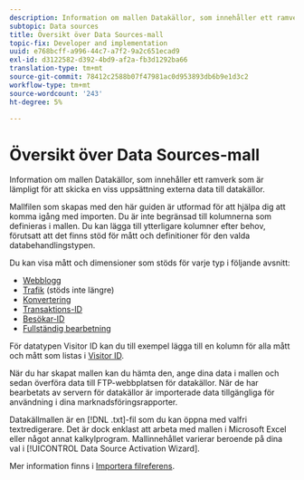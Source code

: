 ```yaml
---
description: Information om mallen Datakällor, som innehåller ett ramverk som är lämpligt för att skicka en viss uppsättning externa data till datakällor.
subtopic: Data sources
title: Översikt över Data Sources-mall
topic-fix: Developer and implementation
uuid: e768bcff-a996-44c7-a7f2-9a2c651ecad9
exl-id: d3122582-d392-4bd9-af2a-fb3d1292ba66
translation-type: tm+mt
source-git-commit: 78412c2588b07f47981ac0d953893db6b9e1d3c2
workflow-type: tm+mt
source-wordcount: '243'
ht-degree: 5%

---
```


# Översikt över Data Sources-mall

Information om mallen Datakällor, som innehåller ett ramverk som är lämpligt för att skicka en viss uppsättning externa data till datakällor.

Mallfilen som skapas med den här guiden är utformad för att hjälpa dig att komma igång med importen. Du är inte begränsad till kolumnerna som definieras i mallen. Du kan lägga till ytterligare kolumner efter behov, förutsatt att det finns stöd för mått och definitioner för den valda databehandlingstypen.

Du kan visa mått och dimensioner som stöds för varje typ i följande avsnitt:

* [Webblogg](/help/import/c-data-sources/c-datasrc-types/datasrc-web-log.md)
* [Trafik](/help/import/c-data-sources/c-datasrc-types/datasrc-traffic.md)  (stöds inte längre)
* [Konvertering](/help/import/c-data-sources/c-datasrc-types/datasrc-conversion.md)
* [Transaktions-ID](/help/import/c-data-sources/c-datasrc-types/datasrc-transactionid.md)
* [Besökar-ID](/help/import/c-data-sources/c-datasrc-types/datasrc-visitorid.md)
* [Fullständig bearbetning](/help/import/c-data-sources/c-datasrc-types/datasrc-full-processing.md)

För datatypen Visitor ID kan du till exempel lägga till en kolumn för alla mått och mått som listas i [Visitor ID](/help/import/c-data-sources/c-datasrc-types/datasrc-visitorid.md).

När du har skapat mallen kan du hämta den, ange dina data i mallen och sedan överföra data till FTP-webbplatsen för datakällor. När de har bearbetats av servern för datakällor är importerade data tillgängliga för användning i dina marknadsföringsrapporter.

Datakällmallen är en [!DNL .txt]-fil som du kan öppna med valfri textredigerare. Det är dock enklast att arbeta med mallen i Microsoft Excel eller något annat kalkylprogram. Mallinnehållet varierar beroende på dina val i [!UICONTROL Data Source Activation Wizard].

Mer information finns i [Importera filreferens](/help/import/c-data-sources/datasrc-template/datasrc-import-file-reference.md).
